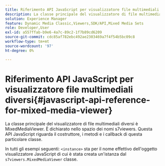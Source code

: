 ```yaml
---
title: Riferimento API JavaScript per visualizzatore file multimediali diversi
description: La classe principale del visualizzatore di file multimediali diversi è MixedMediaViewer. È dichiarato nello spazio dei nomi s7viewers. Questa API JavaScript riguarda il costruttore, i metodi e i callback di questa particolare classe.
solution: Experience Manager
feature: Dynamic Media Classic,Viewers,SDK/API,Mixed Media Sets
role: Developer,User
exl-id: a557ffab-b9e6-4a7c-89c2-1f7b89cd6209
source-git-commit: cdc85af782ebc492ae2303469a7f4f54b5bc09c8
workflow-type: tm+mt
source-wordcount: '97'
ht-degree: 0%

---
```


# Riferimento API JavaScript per visualizzatore file multimediali diversi{#javascript-api-reference-for-mixed-media-viewer}

La classe principale del visualizzatore di file multimediali diversi è MixedMediaViewer. È dichiarato nello spazio dei nomi s7viewers. Questa API JavaScript riguarda il costruttore, i metodi e i callback di questa particolare classe.

In tutti gli esempi seguenti: `<instance>` sta per il nome effettivo dell&#39;oggetto visualizzatore JavaScript di cui è stata creata un&#39;istanza dal `s7viewers.MixedMediaViewer` classe.
